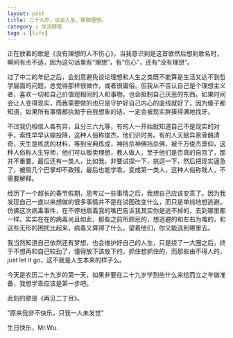 ```yaml
---
layout: post
title: 二十九岁，谈谈人生，聊聊理想。
category : 生活随笔
tags : [life]
---
```


正在放着的歌是《没有理想的人不伤心》，当我意识到是这首歌然后想到歌名时，瞬间有点不适，因为这句话里有“理想”，有“伤心”，还有“没有理想”。

过了中二的年纪之后，会刻意避免谈论理想和人生之类既不能算是生活又达不到哲学层面的问题，总觉得那样很做作，或者很庸俗。但我从不否认自己是个理想主义者，喜欢一切和自己价值观相同的人和事物，也会抵制自己厌恶的东西。如果时间会让人变得现实，而我需要做的也只是守护好自己内心的底线就好了，因为傻子都知道，如果所有事情都执拗于自我想象的话，一定会被现实胖揍得满地找牙。

不过我仍相信人各有异，且分三六九等，有的人一开始就知道自己不是现实的对手，索性早早认输投降，这种人俗称俊杰，他们识时务。有的人天赋异禀骨骼清奇，天生是练武的材料，等到宝典炼成，神挡杀神佛挡杀佛，被千万俊杰景仰，这种人俗称人生导师，他们可以贩卖理想，教人做人，至于他们是否真的自宫了，那并不重要。最后还有一类人，比如我，非要试探一下，挑逗一下，然后把现实逼急了，被扇几个巴掌却不致残，最后也能学乖，变成第一类人，这种人俗称贱人，不需要解释。

经历了一个超长的春节假期，思考过一些事情之后，我想自己应该变乖了。因为我发现自己一直以来想做的很多事情并不是在试图改变什么，而只是单纯地想逃避。仿佛这次病毒事件，在不停地扇着我的嘴巴告诉我其实你是逃不掉的，去到哪里都一样。实实在在的病毒尚且如此，那些之前所顾忌的，想逃避的和左右为难的，和这些无形的困扰比起来，病毒又算得了什么，望着他们，你又能逃到哪里去。

我当然知道自己依然还有梦想，也会维护好自己的人生，只是绕了一大圈之后，终于不想再和自己较劲了，懂得放下该放下的，抓住想抓住的，而那些由不得人的，just let it go，这不就是人生本来的样子么。

今天是农历二十九岁的第一天，如果非要在二十九岁学到些什么来给而立之年做准备，我想学乖应该是第一步吧。

此刻的歌是《再见二丁目》。

“原来我非不快乐，只我一人未发觉”

生日快乐，Mr.Wu.
